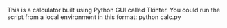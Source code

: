 This is a calculator built using Python GUI called Tkinter. 
You could run the script from a local environment in this format: python calc.py